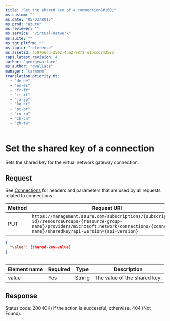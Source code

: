 ```yaml
---
title: "Set the shared key of a connection&#160;"
ms.custom: ""
ms.date: "05/03/2015"
ms.prod: "azure"
ms.reviewer: ""
ms.service: "virtual-network"
ms.suite: ""
ms.tgt_pltfrm: ""
ms.topic: "reference"
ms.assetid: a59766d3-25e2-46a2-9871-e1bccd742585
caps.latest.revision: 4
author: "georgewallace"
ms.author: "gwallace"
manager: "carmonm"
translation.priority.mt: 
  - "de-de"
  - "es-es"
  - "fr-fr"
  - "it-it"
  - "ja-jp"
  - "ko-kr"
  - "pt-br"
  - "ru-ru"
  - "zh-cn"
  - "zh-tw"
---
```

# Set the shared key of a connection&#160;
Sets the shared key for the virtual network gateway connection.  
  
## Request  
 See [Connections](../NetworkGatewayREST/connections.md) for headers and parameters that are used by all requests related to  connections.  
  
|Method|Request URI|  
|------------|-----------------|  
|PUT|`https://management.azure.com/subscriptions/{subscription-id}/resourceGroups/{resource-group-name}/providers/microsoft.network/connections/{connection-name}/sharedkey?api-version={api-version}`|  
  
```json  
{  
  "value": {shared-key-value}  
}  
  
```  
  
|Element name|Required|Type|Description|  
|------------------|--------------|----------|-----------------|  
|value|Yes|String|The value of the shared key.|  
  
## Response  
 Status code: 200 (OK) if the action is successful; otherwise, 404 (Not Found).